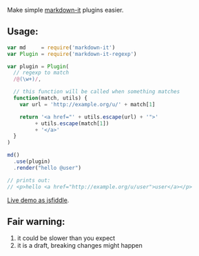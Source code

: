 
Make simple [markdown-it](https://github.com/markdown-it/markdown-it) plugins easier.

## Usage:

```js
var md     = require('markdown-it')
var Plugin = require('markdown-it-regexp')

var plugin = Plugin(
  // regexp to match
  /@(\w+)/,

  // this function will be called when something matches
  function(match, utils) {
    var url = 'http://example.org/u/' + match[1]

    return '<a href="' + utils.escape(url) + '">'
         + utils.escape(match[1])
         + '</a>'
  }
)

md()
  .use(plugin)
  .render("hello @user")

// prints out:
// <p>hello <a href="http://example.org/u/user">user</a></p>
```

[Live demo as jsfiddle](https://jsfiddle.net/arve0/nz0Lb6ox/).

## Fair warning:

1. it could be slower than you expect
2. it is a draft, breaking changes might happen

